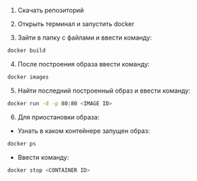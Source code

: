 1) Скачать репозиторий 

2) Открыть терминал и запустить docker 

3) Зайти в папку с файлами и ввести команду:

```sh
docker build
```

4) После построения образа ввести команду:

```sh
docker images 
```

5) Найти последний построенный образ и ввести команду:

```sh
docker run -d -p 80:80 <IMAGE ID>
```
	
6) Для приостановки образа: 
* Узнать в каком контейнере запущен образ:
```sh
docker ps
```

* Ввести команду:
	
```sh
docker stop <CONTAINER ID>
```
